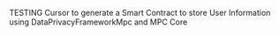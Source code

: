 TESTING Cursor to generate a Smart Contract to store User Information using DataPrivacyFrameworkMpc and MPC Core
 
